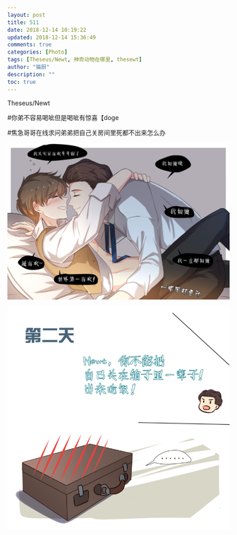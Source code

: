 ```yaml
---
layout: post
title: 511
date: 2018-12-14 10:19:22
updated: 2018-12-14 15:36:49
comments: true
categories: [Photo]
tags: [Theseus/Newt, 神奇动物在哪里, thesewt]
author: "猫厨"
description: ""
toc: true
---
```


<p>Theseus/Newt</p> 
<p>#你弟不容易喝呲但是喝呲有惊喜【doge</p> 
<p>#焦急哥哥在线求问弟弟把自己关房间里死都不出来怎么办</p>

![](https://raw.githubusercontent.com/alicewish/meowchain247/master/img_cVZNdzJtQk9JV2NGckVUeUREZUpSSDlLOTE5THlXQk55VExzMldQa214MERWVjViK0N6REJ3PT0.jpg)

![](https://raw.githubusercontent.com/alicewish/meowchain247/master/img_cVZNdzJtQk9JV2NrbklvOHFXaGNXRWYrTFNJUzNLS3pJci9qOEVsbHdOZmdFcVV4TDQxRXBRPT0.jpg)
